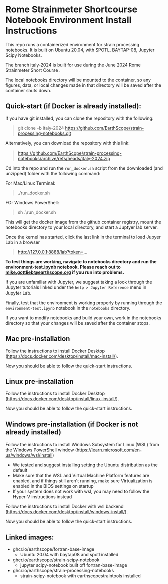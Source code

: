 # Rome Strainmeter Shortcourse Notebook Environment Install Instructions
This repo runs a containerized environment for strain processing notebooks.  It is built on Ubuntu 20.04, with SPOTL, BAYTAP-08, Jupyter Scipy Notebooks.  

The branch italy-2024 is built for use during the June 2024 Rome Strainmeter Short Course .

The local notebooks directory will be mounted to the container, so any figures, data, or local changes made in that directory will be saved after the container shuts down.

## Quick-start (if Docker is already installed):

If you have git installed, you can clone the repository with the following:
> git clone -b italy-2024 https://github.com/EarthScope/strain-processing-notebooks.git

Alternatively, you can download the repository with this link: 
> https://github.com/EarthScope/strain-processing-notebooks/archive/refs/heads/italy-2024.zip


Cd into the repo and run the ```run_docker.sh``` script from the downloaded (and unzipped) folder with the following command: 

For Mac/Linux Terminal:
> ./run_docker.sh

FOr Windows PowerShell:
> sh .\run_docker.sh

This will get the docker image from the github container registry, mount the notebooks directory to your local directory, and start a Juptyer lab server. 

Once the kernel has started, click the last link in the terminal to load Jupyer Lab in a browser
>  http://127.0.0.1:8888/lab?token=...

**To test things are working, navigate to notebooks directory and run the environment-test.ipynb notebook.  Please reach out to mike.gottlieb@earthscope.org if you run into problems.**


If you are unfamiliar with Jupyter, we suggest taking a look through the Jupyter tutorials linked under the ```help > Jupyter Reference``` menu in Jupyter Lab. 

Finally, test that the environment is working properly by running through the ```environment-test.ipynb``` notebook in the ```notebooks``` directory. 

If you want to modify notebooks and build your own, work in the notebooks directory so that 
your changes will be saved after the container stops.

## Mac pre-installation

Follow the instructions to install Docker Desktop (https://docs.docker.com/desktop/install/mac-install/).

Now you should be able to follow the quick-start instructions.

## Linux pre-installation

Follow the instructions to install Docker Desktop  (https://docs.docker.com/desktop/install/linux-install/).

Now you should be able to follow the quick-start instructions.

## Windows pre-installation (if Docker is not already installed)

Follow the instructions to install Windows Subsystem for Linux (WSL) from the Windows PowerShell window (https://learn.microsoft.com/en-us/windows/wsl/install)
- We tested and suggest installing setting the Ubuntu distribution as the default 
- Make sure that the WSL and Virtual Machine Platform features are enabled, and if things still aren't running, make sure Virtualization is enabled in the BIOS settings on startup
- If your system does not work with wsl, you may need to follow the Hyper-V instructions instead

Follow the instructions to install Docker with wsl backend (https://docs.docker.com/desktop/install/windows-install/).

Now you should be able to follow the quick-start instructions.

## Linked images:
- ghcr.io/earthscope/fortran-base-image 
  - Ubuntu 20.04 with baytap08 and spotl installed
- ghcr.io/earthscope/strain-scipy-notebook
  - jupyter scipy-notebook built off fortran-base-image
- ghcr.io/earthscope/strain-processing-notebooks
  - strain-scipy-notebook with earthscopestraintools installed
